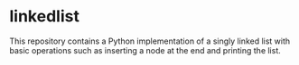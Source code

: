 # linkedlist
This repository contains a Python implementation of a singly linked list with basic operations such as inserting a node at the end and printing the list.
